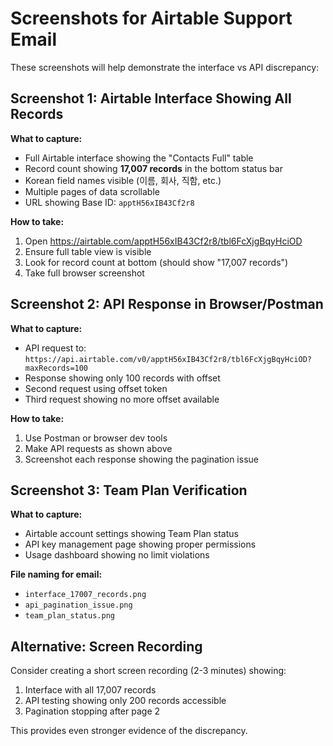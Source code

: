 # Screenshots for Airtable Support Email

These screenshots will help demonstrate the interface vs API discrepancy:

## Screenshot 1: Airtable Interface Showing All Records
**What to capture:**
- Full Airtable interface showing the "Contacts Full" table
- Record count showing **17,007 records** in the bottom status bar
- Korean field names visible (이름, 회사, 직함, etc.)
- Multiple pages of data scrollable
- URL showing Base ID: `apptH56xIB43Cf2r8`

**How to take:**
1. Open https://airtable.com/apptH56xIB43Cf2r8/tbl6FcXjgBqyHciOD
2. Ensure full table view is visible
3. Look for record count at bottom (should show "17,007 records")
4. Take full browser screenshot

## Screenshot 2: API Response in Browser/Postman
**What to capture:**
- API request to: `https://api.airtable.com/v0/apptH56xIB43Cf2r8/tbl6FcXjgBqyHciOD?maxRecords=100`
- Response showing only 100 records with offset
- Second request using offset token
- Third request showing no more offset available

**How to take:**
1. Use Postman or browser dev tools
2. Make API requests as shown above
3. Screenshot each response showing the pagination issue

## Screenshot 3: Team Plan Verification
**What to capture:**
- Airtable account settings showing Team Plan status
- API key management page showing proper permissions
- Usage dashboard showing no limit violations

**File naming for email:**
- `interface_17007_records.png`
- `api_pagination_issue.png` 
- `team_plan_status.png`

## Alternative: Screen Recording
Consider creating a short screen recording (2-3 minutes) showing:
1. Interface with all 17,007 records
2. API testing showing only 200 records accessible
3. Pagination stopping after page 2

This provides even stronger evidence of the discrepancy. 